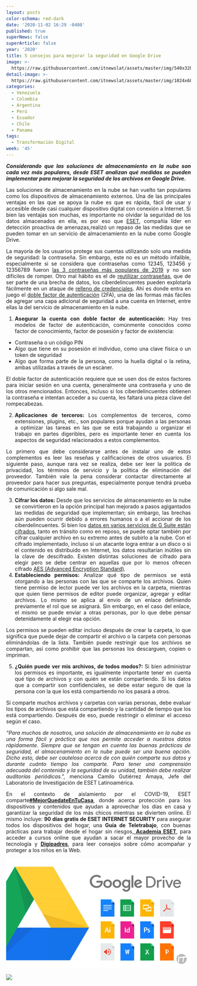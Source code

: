 ```yaml
---
layout: posts
color-schema: red-dark
date: '2020-11-02 16:29 -0400'
published: true
superNews: false
superArticle: false
year: '2020'
title: 5 consejos para mejorar la seguridad en Google Drive
image: >-
  https://raw.githubusercontent.com/itnewslat/assets/master/img/540x320/Google-Drive-p.jpg
detail-image: >-
  https://raw.githubusercontent.com/itnewslat/assets/master/img/1024x680/Google-Drive-g.jpg
categories:
  - Venezuela
  - Colombia
  - Argentina
  - Perú
  - Ecuador
  - Chile
  - Panama
tags:
  - Transformación Digital
week: '45'
---
```


<p style="text-align: justify;"><strong><em>Considerando que las soluciones de almacenamiento en la nube son cada vez más populares, desde ESET analizan qué medidas se pueden implementar para mejorar la seguridad de los archivos en Google Drive.</em></strong></p>
<p style="text-align: justify;">Las soluciones de almacenamiento en la nube se han vuelto tan populares como los dispositivos de almacenamiento externos. Una de las principales ventajas en las que se apoya la nube es que es rápida, fácil de usar y accesible desde casi cualquier dispositivo digital con conexión a Internet. Si bien las ventajas son muchas, es importante no olvidar la seguridad de los datos almacenados en ella, es por eso que <a href="https://www.eset.com/latam/">ESET</a>, compañía líder en detección proactiva de amenazas,realizó un repaso de las medidas que se pueden tomar en un servicio de almacenamiento en la nube como Google Drive.</p>
<p style="text-align: justify;">La mayoría de los usuarios protege sus cuentas utilizando solo una medida de seguridad: la contraseña. Sin embargo, este no es un método infalible, especialmente si se considera que contraseñas como 12345, 123456 y 12356789 fueron <a href="https://www.welivesecurity.com/la-es/2019/12/17/peores-contrasenas-2019/">las 3 contraseñas más populares de 2019</a> y no son difíciles de romper. Otro mal hábito es el de <a href="https://www.welivesecurity.com/la-es/2018/05/03/por-que-es-tan-riesgoso-reutilizar-tu-contrasena/">reutilizar contraseñas</a>, que de ser parte de una brecha de datos, los ciberdelincuentes pueden explotarla fácilmente en un ataque de <a href="https://www.welivesecurity.com/la-es/2020/06/24/que-es-ataque-fuerza-bruta-como-funciona/">relleno de credenciales</a>. Ahí es donde entra en juego el <a href="https://www.welivesecurity.com/la-es/2014/02/19/doble-factor-autenticacion-que-es-porque-lo-necesito/">doble factor de autenticación</a> (2FA), una de las formas más fáciles de agregar una capa adicional de seguridad a una cuenta en Internet, entre ellas la del servicio de almacenamiento en la nube.</p>

<ol style="text-align: justify;">
	<li><strong>Asegurar la cuenta con doble factor de autenticación: </strong>Hay tres modelos de factor de autenticación, comúnmente conocidos como factor de conocimiento, factor de posesión y factor de existencia:</li>
</ol>
<ul style="text-align: justify;">
	<li>Contraseña o un código PIN</li>
	<li>Algo que tiene en su posesión el individuo, como una clave física o un token de seguridad</li>
	<li>Algo que forma parte de la persona, como la huella digital o la retina, ambas utilizadas a través de un escáner.</li>
</ul>
<p style="text-align: justify;">El doble factor de autenticación requiere que se usen dos de estos factores para iniciar sesión en una cuenta, generalmente una contraseña y uno de los otros mencionados. Entonces, incluso si los ciberdelincuentes obtienen la contraseña e intentan acceder a su cuenta, les faltará una pieza clave del rompecabezas.</p>

<ol style="text-align: justify;" start="2">
	<li><strong>Aplicaciones de terceros: </strong>Los complementos de terceros, como extensiones, plugins, etc., son populares porque ayudan a las personas a optimizar las tareas en las que se está trabajando u organizar el trabajo en partes digeribles, pero es importante tener en cuenta los aspectos de seguridad relacionados a estos complementos.</li>
</ol>
<p style="text-align: justify;">Lo primero que debe considerarse antes de instalar uno de estos complementos es leer las reseñas y calificaciones de otros usuarios. El siguiente paso, aunque rara vez se realiza, debe ser leer la política de privacidad, los términos de servicio y la política de eliminación del proveedor. También vale la pena considerar contactar directamente al proveedor para hacer sus preguntas, especialmente porque tendrá prueba de comunicación si algo sale mal.</p>

<ol style="text-align: justify;" start="3">
	<li><strong>Cifrar los datos: </strong>Desde que los servicios de almacenamiento en la nube se convirtieron en la opción principal han mejorado a pasos agigantados las medidas de seguridad que implementan; sin embargo, las brechas aún pueden ocurrir debido a errores humanos o a el accionar de los ciberdelincuentes. Si bien los <a href="https://support.google.com/googlecloud/answer/6056693">datos en varios servicios de G Suite están cifrados</a>, tanto en tránsito como en reposo, se puede optar también por cifrar cualquier archivo en su extremo antes de subirlo a la nube. Con el cifrado implementado, incluso si un atacante logra entrar a un disco o si el contenido es distribuido en Internet, los datos resultarían inútiles sin la clave de descifrado. Existen distintas soluciones de cifrado para elegir pero se debe centrar en aquellas que por lo menos ofrecen cifrado <a href="https://es.wikipedia.org/wiki/Advanced_Encryption_Standard">AES (Advanced Encryption Standard)</a>.</li>
	<li><strong>Estableciendo permisos:</strong> Analizar qué tipo de permisos se está otorgando a las personas con las que se comparte los archivos. Quien tiene permiso de lector puede ver los archivos en la carpeta, mientras que quien tiene permisos de editor puede organizar, agregar y editar archivos. Lo mismo se aplica al envío de un enlace definiendo previamente el rol que se asignará. Sin embargo, en el caso del enlace, el mismo se puede enviar a otras personas, por lo que debe pensar detenidamente al elegir esa opción.</li>
</ol>
<p style="text-align: justify;">Los permisos se pueden editar incluso después de crear la carpeta, lo que significa que puede dejar de compartir el archivo o la carpeta con personas eliminándolas de la lista. También puede restringir que los archivos se compartan, así como prohibir que las personas los descarguen, copien o impriman.</p>

<ol style="text-align: justify;" start="5">
	<li><strong>¿Quién puede ver mis archivos, de todos modos?: </strong>Si bien administrar los permisos es importante, es igualmente importante tener en cuenta qué tipo de archivos y con quién se están compartiendo. Si los datos que a compartir son confidenciales, se debe estar seguro de que la persona con la que los está compartiendo no los pasará a otros.</li>
</ol>
<p style="text-align: justify;">Si comparte muchos archivos y carpetas con varias personas, debe evaluar los tipos de archivos que está compartiendo y la cantidad de tiempo que los está compartiendo. Después de eso, puede restringir o eliminar el acceso según el caso.</p>
<p style="text-align: justify;"><em>“Para muchos de nosotros, una solución de almacenamiento en la nube es una forma fácil y práctica que nos permite acceder a nuestros datos rápidamente. Siempre que se tengan en cuenta las buenas prácticas de seguridad, el almacenamiento en la nube puede ser una buena opción. Dicho esto, debe ser cauteloso acerca de con quién comparte sus datos y durante cuánto tiempo los comparte. Para tener una comprensión adecuada del contenido y la seguridad de su unidad, también debe realizar auditorías periódicas</em>.”, menciona Camilo Gutiérrez Amaya, Jefe del Laboratorio de Investigación de ESET Latinoamérica.</p>
<p style="text-align: justify;">En el contexto de aislamiento por el COVID-19, ESET comparte<a href="https://www.eset.com/latam/hogar/mejor-quedate-en-tu-casa/?utm_campaign=descarga&amp;utm_source=prensa&amp;utm_term=covid-19&amp;utm_content=promo-eis-hogar"><strong>#MejorQuedateEnTuCasa</strong></a>, donde acerca protección para los dispositivos y contenidos que ayudan a aprovechar los días en casa y garantizar la seguridad de los más chicos mientras se divierten online. El mismo incluye: <strong>90 días gratis de ESET INTERNET SECURITY</strong> para asegurar todos los dispositivos del hogar, una <strong>Guía de Teletrabajo</strong>, con buenas prácticas para trabajar desde el hogar sin riesgos<a href="https://www.academiaeset.com/">, <strong>Academia ESET</strong></a>, para acceder a cursos online que ayudan a sacar el mayor provecho de la tecnología y <a href="https://digipadres.com/"><strong>Digipadres</strong></a>, para leer consejos sobre cómo acompañar y proteger a los niños en la Web.</p>
<p style="text-align: justify;"></p>

![](https://raw.githubusercontent.com/itnewslat/assets/master/img/540x320/Google-Drive-p.jpg)

<img src="https://tracker.metricool.com/c3po.jpg?hash=56f88a41e39ab42c063cc51676587a04"/>